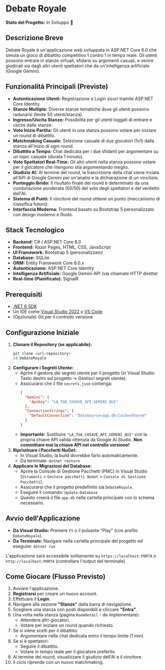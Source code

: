 # Debate Royale

**Stato del Progetto:** In Sviluppo 🚧

## Descrizione Breve

Debate Royale è un'applicazione web sviluppata in ASP.NET Core 6.0 che simula un gioco di dibattito competitivo 1 contro 1 in tempo reale. Gli utenti possono entrare in stanze virtuali, sfidarsi su argomenti casuali, e venire giudicati sia dagli altri utenti spettatori che da un'intelligenza artificiale (Google Gemini).

## Funzionalità Principali (Previste)

*   **Autenticazione Utenti:** Registrazione e Login sicuri tramite ASP.NET Core Identity.
*   **Stanze Multiple:** Diverse stanze tematiche dove gli utenti possono radunarsi (limite 50 utenti/stanza).
*   **Ingresso/Uscita Stanze:** Possibilità per gli utenti loggati di entrare e uscire dalle stanze.
*   **Voto Inizio Partita:** Gli utenti in una stanza possono votare per iniziare un round di dibattito.
*   **Matchmaking Casuale:** Selezione casuale di due giocatori (1v1) dalla stanza all'inizio di ogni round.
*   **Dibattito a Tempo:** Chat dedicata per i due sfidanti per argomentare su un topic casuale (durata 1 minuto).
*   **Voto Spettatori Real-Time:** Gli altri utenti nella stanza possono votare per il giocatore che ritengono stia argomentando meglio.
*   **Giudizio AI:** Al termine del round, la trascrizione della chat viene inviata all'API di Google Gemini per un'analisi e la dichiarazione di un vincitore.
*   **Punteggio Ibrido:** Il risultato finale del round è determinato da una combinazione ponderata (50/50) del voto degli spettatori e del verdetto dell'AI.
*   **Sistema di Punti:** Il vincitore del round ottiene un punto (meccanismo di classifica futuro).
*   **Interfaccia Moderna:** Frontend basato su Bootstrap 5 personalizzato con design moderno e fluido.

## Stack Tecnologico

*   **Backend:** C# / ASP.NET Core 6.0
*   **Frontend:** Razor Pages, HTML, CSS, JavaScript
*   **UI Framework:** Bootstrap 5 (personalizzato)
*   **Database:** SQLite
*   **ORM:** Entity Framework Core 6.0.x
*   **Autenticazione:** ASP.NET Core Identity
*   **Intelligenza Artificiale:** Google Gemini API (via chiamate HTTP dirette)
*   **Real-time (Pianificato):** SignalR

## Prerequisiti

*   [.NET 6 SDK](https://dotnet.microsoft.com/en-us/download/dotnet/6.0)
*   Un IDE come [Visual Studio 2022](https://visualstudio.microsoft.com/) o [VS Code](https://code.visualstudio.com/)
*   (Opzionale) Git per il controllo versione

## Configurazione Iniziale

1.  **Clonare il Repository (se applicabile):**
    ```bash
    git clone <url-repository>
    cd DebateRoyale
    ```
2.  **Configurare i Segreti Utente:**
    *   Aprire il gestore dei segreti utente per il progetto (in Visual Studio: Tasto destro sul progetto -> Gestisci segreti utente).
    *   Assicurarsi che il file `secrets.json` contenga:
        ```json
        {
          "Gemini": {
            "ApiKey": "LA_TUA_CHIAVE_API_GEMINI_QUI"
          },
          "ConnectionStrings": {
            "DefaultConnection": "DataSource=app.db;Cache=Shared"
          }
        }
        ```
    *   **Importante:** Sostituire `"LA_TUA_CHIAVE_API_GEMINI_QUI"` con la propria chiave API valida ottenuta da Google AI Studio. **Non committare mai la chiave API nel controllo versione!**
3.  **Ripristinare i Pacchetti NuGet:**
    *   In Visual Studio, la build dovrebbe farlo automaticamente.
    *   Da terminale: `dotnet restore`
4.  **Applicare le Migrazioni del Database:**
    *   Aprire la Console di Gestione Pacchetti (PMC) in Visual Studio (`Strumenti` > `Gestore pacchetti NuGet` > `Console di Gestione Pacchetti`).
    *   Assicurarsi che il progetto predefinito sia `DebateRoyale`.
    *   Eseguire il comando: `Update-Database`
    *   Questo creerà il file `app.db` nella cartella principale con lo schema necessario.

## Avvio dell'Applicazione

*   **Da Visual Studio:** Premere `F5` o il pulsante "Play" (con profilo `DebateRoyale`).
*   **Da Terminale:** Navigare nella cartella principale del progetto ed eseguire: `dotnet run`

L'applicazione sarà accessibile solitamente su `https://localhost:PORTA` o `http://localhost:PORTA` (controllare l'output del terminale).

## Come Giocare (Flusso Previsto)

1.  Avviare l'applicazione.
2.  **Registrarsi** per creare un nuovo account.
3.  Effettuare il **Login**.
4.  Navigare alla sezione **"Stanze"** dalla barra di navigazione.
5.  Scegliere una stanza con posti disponibili e cliccare **"Entra"**.
6.  Una volta nella stanza (pagina `RoomDetail` - da implementare):
    *   Attendere altri giocatori.
    *   Votare per iniziare un round quando richiesto.
7.  Se si viene scelti per il dibattito:
    *   Argomentare nella chat dedicata entro il tempo limite (1 min).
8.  Se si è spettatori:
    *   Seguire il dibattito.
    *   Votare in tempo reale per il giocatore preferito.
9.  Al termine del round, visualizzare il giudizio dell'AI e il vincitore.
10. Il ciclo riprende con un nuovo matchmaking.
